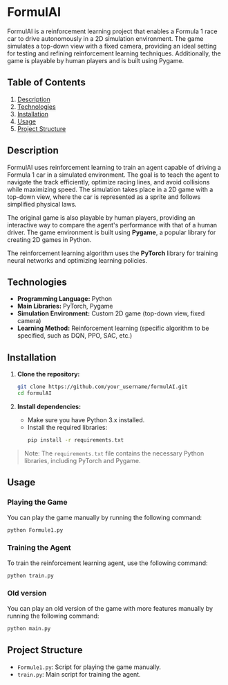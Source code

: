 # FormulAI

FormulAI is a reinforcement learning project that enables a Formula 1 race car to drive autonomously in a 2D simulation environment. The game simulates a top-down view with a fixed camera, providing an ideal setting for testing and refining reinforcement learning techniques. Additionally, the game is playable by human players and is built using Pygame.

## Table of Contents
1. [Description](#description)
2. [Technologies](#technologies)
3. [Installation](#installation)
4. [Usage](#usage)
5. [Project Structure](#project-structure)

## Description

FormulAI uses reinforcement learning to train an agent capable of driving a Formula 1 car in a simulated environment. The goal is to teach the agent to navigate the track efficiently, optimize racing lines, and avoid collisions while maximizing speed. The simulation takes place in a 2D game with a top-down view, where the car is represented as a sprite and follows simplified physical laws.

The original game is also playable by human players, providing an interactive way to compare the agent's performance with that of a human driver. The game environment is built using **Pygame**, a popular library for creating 2D games in Python.

The reinforcement learning algorithm uses the **PyTorch** library for training neural networks and optimizing learning policies.

## Technologies

- **Programming Language:** Python
- **Main Libraries:** PyTorch, Pygame
- **Simulation Environment:** Custom 2D game (top-down view, fixed camera)
- **Learning Method:** Reinforcement learning (specific algorithm to be specified, such as DQN, PPO, SAC, etc.)

## Installation

1. **Clone the repository:**
   ```bash
   git clone https://github.com/your_username/formulAI.git
   cd formulAI
   ```

2. **Install dependencies:**
   - Make sure you have Python 3.x installed.
   - Install the required libraries:
     ```bash
     pip install -r requirements.txt
     ```

> Note: The `requirements.txt` file contains the necessary Python libraries, including PyTorch and Pygame.

## Usage

### Playing the Game
You can play the game manually by running the following command:
```bash
python Formule1.py
```

### Training the Agent
To train the reinforcement learning agent, use the following command:
```bash
python train.py
```

### Old version
You can play an old version of the game with more features manually by running the following command:
```bash
python main.py
```

## Project Structure

- `Formule1.py`: Script for playing the game manually.
- `train.py`: Main script for training the agent.


